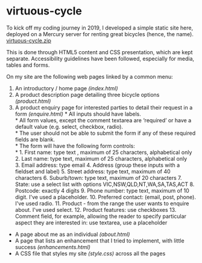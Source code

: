# virtuous-cycle
To kick off my coding journey in 2019, I developed a simple static site here, deployed on a Mercury server for renting great bicycles (hence, the name).
[virtuous-cycle.zip](https://github.com/claratangfl/virtuous-cycle/files/6993387/virtuous-cycle.zip)

This is done through HTML5 content and CSS presentation, which are kept separate. 
Accessibility guidelines have been followed, especially for media, tables and forms.

On my site are the following web pages linked by a common menu:  
1. An introductory / home page *(index.html)*  
2. A product description page detailing three bicycle options *(product.html)*  
3. A product enquiry page for interested parties to detail their request in a form *(enquire.html)* 
		* All inputs should have labels.  
		* All form values, except the comment textarea are ‘required’ or have a default value (e.g. select, checkbox, radio).  
		* The user should not be able to submit the form if any of these required fields are blank.  
		* The form will have the following form controls:    
			* 1. First name: type text , maximum of 25 characters, alphabetical only  
			2. Last name: type text, maximum of 25 characters, alphabetical only  
			3. Email address: type email
			4. Address (group these inputs with a fieldset and label)
			5. Street address: type text, maximum of 40 characters
			6. Suburb/town: type text, maximum of 20 characters
			7. State: use a select list with options VIC,NSW,QLD,NT,WA,SA,TAS,ACT
			8. Postcode: exactly 4 digits
			9. Phone number: type text, maximum of 10 digit. I've used a placeholder.
			10. Preferred contact: (email, post, phone). I've used radio.
			11. Product - from the range the user wants to enquire about. I've used select.
			12. Product features: use checkboxes
			13. Comment field, for example, allowing the reader to specify particular aspect they are interested in: use textarea, use a placeholder
* A page about me as an individual *(about.html)* 
* A page that lists an enhancement that I tried to implement, with little success *(enhancements.html)* 
* A CSS file that styles my site *(style.css)* across all the pages
